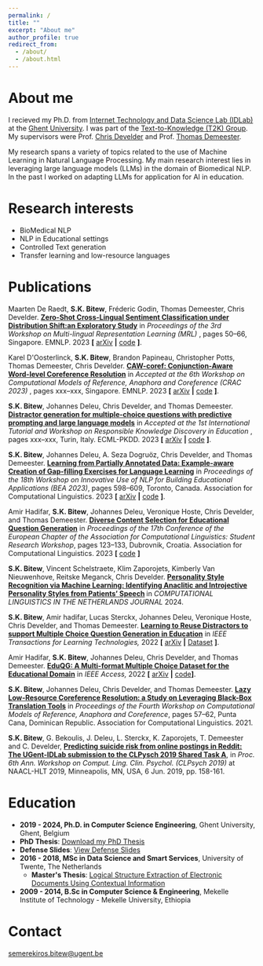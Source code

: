 ```yaml
---
permalink: /
title: ""
excerpt: "About me"
author_profile: true
redirect_from: 
  - /about/
  - /about.html
---
```


About me
======
I recieved my Ph.D. from [Internet Technology and Data Science Lab (IDLab)](https://www.ugent.be/ea/idlab/en) at the [Ghent University](https://www.ugent.be/en). I was part of the [Text-to-Knowledge (T2K) Group](https://ugentt2k.github.io/). My supervisors were Prof. [Chris Develder](http://users.atlantis.ugent.be/cdvelder/index.html) and Prof. [Thomas Demeester](https://tdmeeste.github.io/). 

My research spans a variety of topics related to the use of Machine Learning in Natural Language Processing. My main research interest lies in leveraging large language models (LLMs) in the domain of Biomedical NLP. In the past I worked on adapting LLMs for application for AI in education. 

Research interests
======
 
- BioMedical NLP
- NLP in Educational settings
- Controlled Text generation
- Transfer learning and low-resource languages


Publications
======
Maarten De Raedt, <b>S.K. Bitew</b>, Fréderic Godin, Thomas Demeester, Chris Develder.  <b>[Zero-Shot Cross-Lingual Sentiment Classification under Distribution Shift:an Exploratory Study](https://aclanthology.org/2023.mrl-1.5.pdf)</b> in <em> Proceedings of the 3rd Workshop on Multi-lingual Representation Learning (MRL) </em>, pages 50–66, Singapore. EMNLP. 2023 <b>[</b> [arXiv](https://aclanthology.org/2023.mrl-1.5.pdf) <b>|</b> [code](-) <b>]</b>.

Karel D'Oosterlinck, <b>S.K. Bitew</b>,  Brandon Papineau, Christopher Potts, Thomas Demeester, Chris Develder.  <b>[CAW-coref: Conjunction-Aware Word-level Coreference Resolution](https://arxiv.org/abs/2310.06165)</b> in <em> Accepted at the 6th Workshop on Computational Models of Reference, Anaphora and Coreference (CRAC 2023) </em>, pages xxx–xxx, Singapore. EMNLP. 2023 <b>[</b> [arXiv](https://arxiv.org/abs/2310.06165) <b>|</b> [code](https://github.com/KarelDO/wl-coref) <b>]</b>.

<b>S.K. Bitew</b>, Johannes Deleu, Chris Develder, and Thomas Demeester.  <b>[Distractor generation for multiple-choice questions with predictive prompting and large language models](https://arxiv.org/abs/2307.16338)</b> in <em> Accepted at the 1st International Tutorial and Workshop on Responsible Knowledge Discovery in Education </em>, pages xxx–xxx, Turin, Italy. ECML-PKDD. 2023 <b>[</b> [arXiv](https://arxiv.org/abs/2307.16338) <b>|</b> [code](https://github.com/semerekiros/distractGPT/) <b>]</b>.

<b>S.K. Bitew</b>, Johannes Deleu, A. Seza Dogruöz, Chris Develder, and Thomas Demeester.  <b>[Learning from Partially Annotated Data: Example-aware Creation of Gap-filling Exercises for Language Learning](https://aclanthology.org/2023.bea-1.51/)</b> in <em> Proceedings of the 18th Workshop on Innovative Use of NLP for Building Educational Applications (BEA 2023)</em>, pages 598–609, Toronto, Canada. Association for Computational Linguistics. 2023 <b>[</b> [arXiv](https://arxiv.org/pdf/2306.01584.pdf) <b>|</b> [code](https://github.com/semerekiros/GF2) <b>]</b>.

Amir Hadifar, <b>S.K. Bitew</b>, Johannes Deleu, Veronique Hoste, Chris Develder, and Thomas Demeester.  <b>[Diverse Content Selection for Educational Question Generation](https://aclanthology.org/2023.eacl-srw.13)</b> in <em> Proceedings of the 17th Conference of the European Chapter of the Association for Computational Linguistics: Student Research Workshop</em>, pages 123–133, Dubrovnik, Croatia. Association for Computational Linguistics. 2023  <b>[</b> [code](https://github.com/hadifar/content_selection) <b>]</b>

<b>S.K. Bitew</b>, Vincent Schelstraete, Klim Zaporojets, Kimberly Van Nieuwenhove, Reitske Meganck, Chris Develder. <b>[Personality Style Recognition via Machine Learning: Identifying Anaclitic and Introjective Personality Styles from Patients’ Speech](https://clinjournal.org/clinj/article/view/169/183) </b> in <em> COMPUTATIONAL LINGUISTICS IN THE NETHERLANDS JOURNAL</em> 2024. 

<b>S.K. Bitew</b>, Amir hadifar, Lucas Sterckx, Johannes Deleu, Veronique Hoste, Chris Develder, and Thomas Demeester. <b>[Learning to Reuse Distractors to support Multiple Choice Question Generation in Education](https://doi.org/10.1109/TLT.2022.3226523)</b> in <em> IEEE Transactions for Learning Technologies, </em> 2022 <b>[</b> [arXiv](https://doi.org/10.48550/arXiv.2210.13964) <b>|</b> [Dataset](https://github.com/semerekiros/dist-retrieval) <b>]</b>.

Amir Hadifar, <b>S.K. Bitew</b>, Johannes Deleu, Chris Develder, and Thomas Demeester.  <b>[EduQG: A Multi-format Multiple Choice Dataset for the Educational Domain](https://doi.org/10.1109/ACCESS.2023.3248790)</b> in <em> IEEE Access, </em> 2022 <b>[</b> [arXiv](https://doi.org/10.48550/arXiv.2210.06104) <b>|</b> [code](https://github.com/hadifar/question-generation)<b>]</b>.

<b>S.K. Bitew</b>, Johannes Deleu, Chris Develder, and Thomas Demeester.  <b>[Lazy Low-Resource Coreference Resolution: a Study on Leveraging Black-Box Translation Tools](https://aclanthology.org/2021.crac-1.6)</b> in <em> Proceedings of the Fourth Workshop on Computational Models of Reference, Anaphora and Coreference</em>, pages 57–62, Punta Cana, Dominican Republic. Association for Computational Linguistics. 2021.

<b>S.K. Bitew</b>, G. Bekoulis, J. Deleu, L. Sterckx, K. Zaporojets, T. Demeester and C. Develder, <b>[Predicting suicide risk from online postings in Reddit: The UGent-IDLab submission to the CLPysch 2019 Shared Task A](https://aclanthology.org/W19-3019)</b>, in <em>Proc. 6th Ann. Workshop on Comput. Ling. Clin. Psychol. (CLPsych 2019) </em> at NAACL-HLT 2019, Minneapolis, MN, USA, 6 Jun. 2019, pp. 158-161.


Education
======
 - **2019 - 2024, Ph.D. in Computer Science Engineering**, Ghent University, Ghent, Belgium
  - **PhD Thesis**: [Download my PhD Thesis](files/Semere_Bitew_PhD_Thesis.pdf)
  - **Defense Slides**: [View Defense Slides](files/PhD_Semere_Bitew_Final_Presentation.pdf)
- **2016 - 2018, MSc in Data Science and Smart Services**, University of Twente, The Netherlands
  - **Master's Thesis**: [Logical Structure Extraction of Electronic Documents Using Contextual Information](http://essay.utwente.nl/76427/1/BITEW_MA_EEMCS.pdf)
- **2009 - 2014, B.Sc in Computer Science & Engineering**, Mekelle Institute of Technology - Mekelle University, Ethiopia


Contact
======
<semerekiros.bitew@ugent.be>
